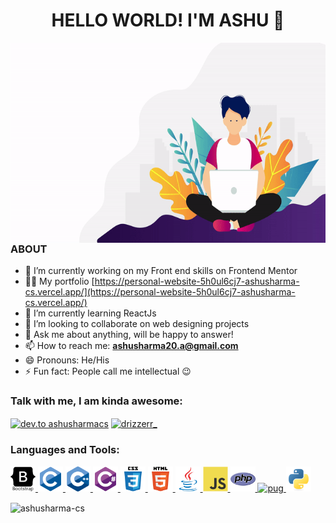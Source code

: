 <h1 align="center">HELLO WORLD! I'M ASHU 👋</h1> 

<!--
**ashusharma-cs/ashusharma-cs** is a ✨ _special_ ✨ repository because its `README.md` (this file) appears on your GitHub profile.
-->
<img align="right" alt="GIF" src="https://github.com/ashusharma-cs/ashusharma-cs/blob/main/code1.gif" width="550" height="320" />

### ABOUT

- 🔭 I’m currently working on my Front end skills on Frontend Mentor
- 👨‍💻 My portfolio [https://personal-website-5h0ul6cj7-ashusharma-cs.vercel.app/](https://personal-website-5h0ul6cj7-ashusharma-cs.vercel.app/)
- 🌱 I’m currently learning ReactJs
- :raised_hands: I’m looking to collaborate on web designing projects
- 💬 Ask me about anything, will be happy to answer!
- 📫 How to reach me: **ashusharma20.a@gmail.com**
- 😄 Pronouns: He/His
- ⚡ Fun fact: People call me intellectual :wink:

### Talk with me, I am kinda awesome:
<p align="left">
<a href="https://dev.to/dev.to ashusharmacs" target="blank"><img align="center" src="https://cdn.jsdelivr.net/npm/simple-icons@3.0.1/icons/dev-dot-to.svg" alt="dev.to ashusharmacs" height="30" width="40" /></a>
<a href="https://instagram.com/drizzerr_" target="blank"><img align="center" src="https://cdn.jsdelivr.net/npm/simple-icons@3.0.1/icons/instagram.svg" alt="drizzerr_" height="30" width="40" /></a>
</p>


### Languages and Tools:
<!--
<img align="left" alt="Visual Studio Code" width="26px" src="https://raw.githubusercontent.com/github/explore/80688e429a7d4ef2fca1e82350fe8e3517d3494d/topics/visual-studio-code/visual-studio-code.png" /> -->

<p align="left"> <a href="https://getbootstrap.com" target="_blank"> <img src="https://raw.githubusercontent.com/devicons/devicon/master/icons/bootstrap/bootstrap-plain-wordmark.svg" alt="bootstrap" width="40" height="40"/> </a> <a href="https://www.cprogramming.com/" target="_blank"> <img src="https://raw.githubusercontent.com/devicons/devicon/master/icons/c/c-original.svg" alt="c" width="40" height="40"/> </a> <a href="https://www.w3schools.com/cpp/" target="_blank"> <img src="https://raw.githubusercontent.com/devicons/devicon/master/icons/cplusplus/cplusplus-original.svg" alt="cplusplus" width="40" height="40"/> </a> <a href="https://www.w3schools.com/cs/" target="_blank"> <img src="https://raw.githubusercontent.com/devicons/devicon/master/icons/csharp/csharp-original.svg" alt="csharp" width="40" height="40"/> </a> <a href="https://www.w3schools.com/css/" target="_blank"> <img src="https://raw.githubusercontent.com/devicons/devicon/master/icons/css3/css3-original-wordmark.svg" alt="css3" width="40" height="40"/> </a> <a href="https://www.w3.org/html/" target="_blank"> <img src="https://raw.githubusercontent.com/devicons/devicon/master/icons/html5/html5-original-wordmark.svg" alt="html5" width="40" height="40"/> </a> <a href="https://www.java.com" target="_blank"> <img src="https://raw.githubusercontent.com/devicons/devicon/master/icons/java/java-original.svg" alt="java" width="40" height="40"/> </a> <a href="https://developer.mozilla.org/en-US/docs/Web/JavaScript" target="_blank"> <img src="https://raw.githubusercontent.com/devicons/devicon/master/icons/javascript/javascript-original.svg" alt="javascript" width="40" height="40"/> </a> <a href="https://www.php.net" target="_blank"> <img src="https://raw.githubusercontent.com/devicons/devicon/master/icons/php/php-original.svg" alt="php" width="40" height="40"/> </a> <a href="https://pugjs.org" target="_blank"> <img src="https://cdn.worldvectorlogo.com/logos/pug.svg" alt="pug" width="40" height="40"/> </a> <a href="https://www.python.org" target="_blank"> <img src="https://raw.githubusercontent.com/devicons/devicon/master/icons/python/python-original.svg" alt="python" width="40" height="40"/> </a> </p>

<p><img align="center" src="https://github-readme-stats.vercel.app/api/top-langs?username=ashusharma-cs&show_icons=true&locale=en&layout=compact" alt="ashusharma-cs" /></p>

